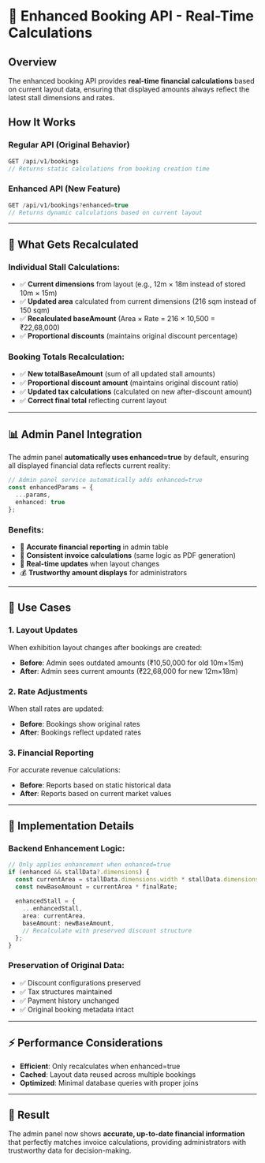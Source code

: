 # 🚀 Enhanced Booking API - Real-Time Calculations

## Overview

The enhanced booking API provides **real-time financial calculations** based on current layout data, ensuring that displayed amounts always reflect the latest stall dimensions and rates.

## How It Works

### **Regular API (Original Behavior)**
```typescript
GET /api/v1/bookings
// Returns static calculations from booking creation time
```

### **Enhanced API (New Feature)**
```typescript
GET /api/v1/bookings?enhanced=true
// Returns dynamic calculations based on current layout
```

---

## 🔄 **What Gets Recalculated**

### **Individual Stall Calculations:**
- ✅ **Current dimensions** from layout (e.g., 12m × 18m instead of stored 10m × 15m)
- ✅ **Updated area** calculated from current dimensions (216 sqm instead of 150 sqm)
- ✅ **Recalculated baseAmount** (Area × Rate = 216 × 10,500 = ₹22,68,000)
- ✅ **Proportional discounts** (maintains original discount percentage)

### **Booking Totals Recalculation:**
- ✅ **New totalBaseAmount** (sum of all updated stall amounts)
- ✅ **Proportional discount amount** (maintains original discount ratio)
- ✅ **Updated tax calculations** (calculated on new after-discount amount)
- ✅ **Correct final total** reflecting current layout

---

## 📊 **Admin Panel Integration**

The admin panel **automatically uses enhanced=true** by default, ensuring all displayed financial data reflects current reality:

```typescript
// Admin panel service automatically adds enhanced=true
const enhancedParams = {
  ...params,
  enhanced: true
};
```

### **Benefits:**
- 🎯 **Accurate financial reporting** in admin table
- 📄 **Consistent invoice calculations** (same logic as PDF generation)
- 🔄 **Real-time updates** when layout changes
- 💰 **Trustworthy amount displays** for administrators

---

## 🎯 **Use Cases**

### **1. Layout Updates**
When exhibition layout changes after bookings are created:
- **Before**: Admin sees outdated amounts (₹10,50,000 for old 10m×15m)
- **After**: Admin sees current amounts (₹22,68,000 for new 12m×18m)

### **2. Rate Adjustments**
When stall rates are updated:
- **Before**: Bookings show original rates
- **After**: Bookings reflect updated rates

### **3. Financial Reporting**
For accurate revenue calculations:
- **Before**: Reports based on static historical data
- **After**: Reports based on current market values

---

## 🔧 **Implementation Details**

### **Backend Enhancement Logic:**
```typescript
// Only applies enhancement when enhanced=true
if (enhanced && stallData?.dimensions) {
  const currentArea = stallData.dimensions.width * stallData.dimensions.height;
  const newBaseAmount = currentArea * finalRate;
  
  enhancedStall = {
    ...enhancedStall,
    area: currentArea,
    baseAmount: newBaseAmount,
    // Recalculate with preserved discount structure
  };
}
```

### **Preservation of Original Data:**
- ✅ Discount configurations preserved
- ✅ Tax structures maintained  
- ✅ Payment history unchanged
- ✅ Original booking metadata intact

---

## ⚡ **Performance Considerations**

- **Efficient**: Only recalculates when enhanced=true
- **Cached**: Layout data reused across multiple bookings
- **Optimized**: Minimal database queries with proper joins

---

## 🎉 **Result**

The admin panel now shows **accurate, up-to-date financial information** that perfectly matches invoice calculations, providing administrators with trustworthy data for decision-making. 